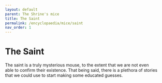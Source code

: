 ```yaml
---
layout: default
parent: The Shrine's mice
title: The Saint
permalink: /encyclopaedia/mice/saint
nav_order: 1
---
```


# The Saint

The saint is a truly mysterious mouse, to the extent that we are not even able to confirm their existence. That being said, there is a plethora of stories that we could use to start making some educated guesses.